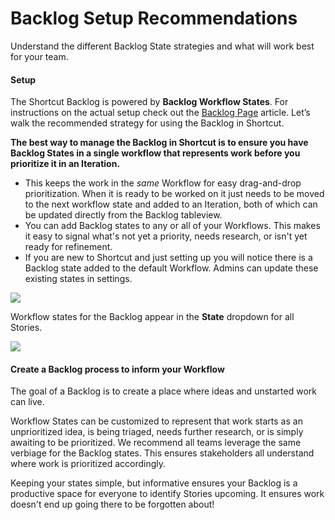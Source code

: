 # Backlog Setup Recommendations

Understand the different Backlog State strategies and what will work best for your team.

#### Setup <a href="#h_01hvvs8sehbx0dk8f7ksry8kqx" id="h_01hvvs8sehbx0dk8f7ksry8kqx"></a>

The Shortcut Backlog is powered by **Backlog Workflow States**. For instructions on the actual setup check out the [Backlog Page](https://help.shortcut.com/hc/en-us/articles/13226909773972) article. Let’s walk the recommended strategy for using the Backlog in Shortcut.

**The best way to manage the Backlog in Shortcut is to ensure you have Backlog States in a single workflow that represents work before you prioritize it in an Iteration.**&#x20;

* This keeps the work in the _same_ Workflow for easy drag-and-drop prioritization. When it is ready to be worked on it just needs to be moved to the next workflow state and added to an Iteration, both of which can be updated directly from the Backlog tableview.
* You can add Backlog states to any or all of your Workflows. This makes it easy to signal what's not yet a priority, needs research, or isn't yet ready for refinement.
* If you are new to Shortcut and just setting up you will notice there is a Backlog state added to the default Workflow. Admins can update these existing states in settings.

![](https://help.shortcut.com/hc/article_attachments/25947370278420)

Workflow states for the Backlog appear in the **State** dropdown for all Stories.

![](https://help.shortcut.com/hc/article_attachments/25947380991636)

#### Create a Backlog process to inform your Workflow <a href="#h_01hvvs8sehq697p8f335m1vgfm" id="h_01hvvs8sehq697p8f335m1vgfm"></a>

The goal of a Backlog is to create a place where ideas and unstarted work can live.&#x20;

Workflow States can be customized to represent that work starts as an unprioritized idea, is being triaged, needs further research, or is simply awaiting to be prioritized. We recommend all teams leverage the same verbiage for the Backlog states. This ensures stakeholders all understand where work is prioritized accordingly.&#x20;

Keeping your states simple, but informative ensures your Backlog is a productive space for everyone to identify Stories upcoming. It ensures work doesn't end up going there to be forgotten about!
